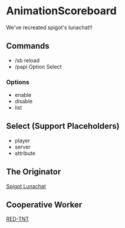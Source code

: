 # AnimationScoreboard
We've recreated spigot's lunachat!!
## Commands
- /sb reload
- /papi Option Select
### Options
- enable
- disable 
- list  
## Select (Support Placeholders)
- player  
- server  
- attribute  
## The Originator
[Spigot Lunachat](https://www.spigotmc.org/resources/lunachat.82293/)
## Cooperative Worker
[RED-TNT](https://github.com/RedTNT-Official)
